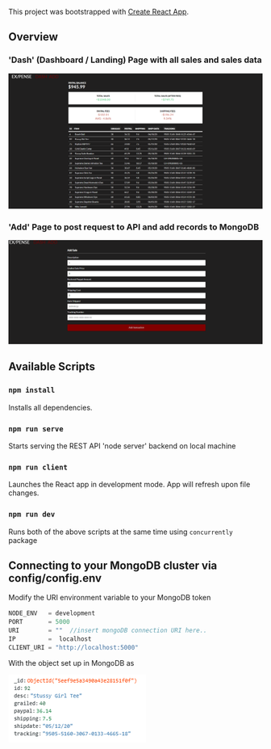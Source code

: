 This project was bootstrapped with [Create React App](https://github.com/facebook/create-react-app).
## Overview
###  'Dash' (Dashboard / Landing) Page with all sales and sales data
![Landing Page](https://github.com/coryclemens/MERN-ExpenseTracking/blob/master/readme_img/Ex_Pense%20Landing.PNG)

### 'Add' Page to post request to API and add records to MongoDB
![Add Page](https://github.com/coryclemens/MERN-ExpenseTracking/blob/master/readme_img/Ex_Pense%20Add.PNG)

## Available Scripts

### `npm install`

Installs all dependencies.

### `npm run serve`

Starts serving the REST API 'node server' backend on local machine 

### `npm run client`

Launches the React app in development mode. App will refresh upon file changes.

### `npm run dev`

Runs both of the above scripts at the same time using `concurrently` package


## Connecting to your MongoDB cluster via config/config.env

Modify the URI environment variable to your MongoDB token

```javascript
NODE_ENV   = development
PORT       = 5000
URI        = ""  //insert mongoDB connection URI here.. 
IP         =  localhost
CLIENT_URI = "http://localhost:5000"
```
 With the object set up in MongoDB as
 
![MongoDB Object](https://github.com/coryclemens/MERN-ExpenseTracking/blob/master/readme_img/Ex_Pense%20Mongo.PNG)
 
 


